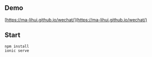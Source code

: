 ## Demo
[https://ma-lihui.github.io/wechat/](https://ma-lihui.github.io/wechat/)

## Start
```
npm install
ionic serve
```
